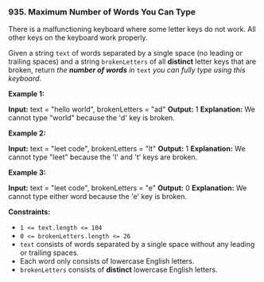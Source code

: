 ### 935\. Maximum Number of Words You Can Type

There is a malfunctioning keyboard where some letter keys do not work. All other keys on the keyboard work properly.

Given a string `text` of words separated by a single space (no leading or trailing spaces) and a string `brokenLetters` of all **distinct** letter keys that are broken, return _the **number of words** in_ `text` _you can fully type using this keyboard_.

**Example 1:**

**Input:** text = "hello world", brokenLetters = "ad"
**Output:** 1
**Explanation:** We cannot type "world" because the 'd' key is broken.

**Example 2:**

**Input:** text = "leet code", brokenLetters = "lt"
**Output:** 1
**Explanation:** We cannot type "leet" because the 'l' and 't' keys are broken.

**Example 3:**

**Input:** text = "leet code", brokenLetters = "e"
**Output:** 0
**Explanation:** We cannot type either word because the 'e' key is broken.

**Constraints:**

*   `1 <= text.length <= 104`
*   `0 <= brokenLetters.length <= 26`
*   `text` consists of words separated by a single space without any leading or trailing spaces.
*   Each word only consists of lowercase English letters.
*   `brokenLetters` consists of **distinct** lowercase English letters.
